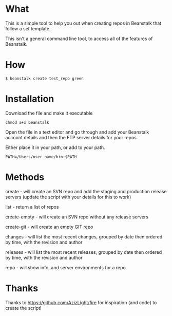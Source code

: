 What
===

This is a simple tool to help you out when creating repos in Beanstalk that follow a set template.

This isn't a general command line tool, to access all of the features of Beanstalk.

How
===

`$ beanstalk create test_repo green`

Installation
=======

Download the file and make it executable

`chmod a+x beanstalk`

Open the file in a text editor and go through and add your Beanstalk account details and then the FTP server details for your repos.

Either place it in your path, or add to your path.

`PATH=/Users/user_name/bin:$PATH`

Methods
=====


create - will create an SVN repo and add the staging and production release servers (update the script with your details for this to work)

list - return a list of repos

create-empty - will create an SVN repo without any release servers

create-git - will create an empty GIT repo

changes - will list the most recent changes, grouped by date then ordered by time, with the revision and author

releases - will list the most recent releases, grouped by date then ordered by time, with the revision and author

repo - will show info, and server environments for a repo

Thanks
=====

Thanks to https://github.com/AzizLight/fire for inspiration (and code) to create the script!